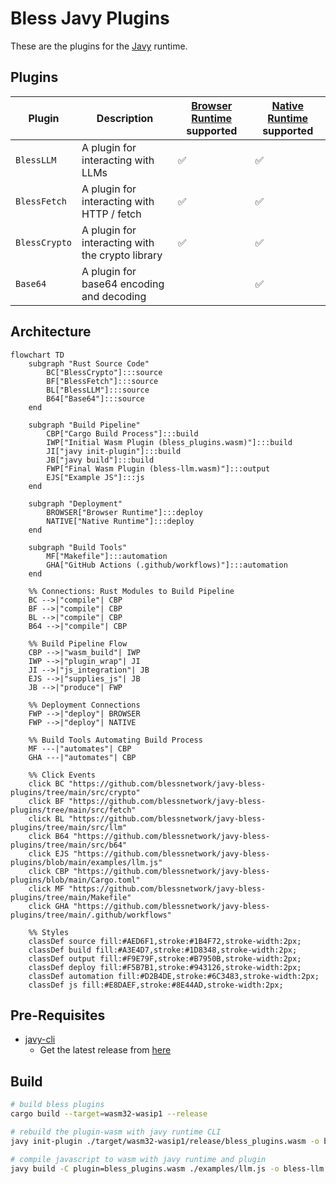 # Bless Javy Plugins

These are the plugins for the [Javy](https://github.com/blessnetwork/bls-javy) runtime.

## Plugins

| Plugin | Description | [Browser Runtime](https://github.com/blocklessnetwork/b7s-browser) supported | [Native Runtime](https://github.com/blessnetwork/bls-runtime) supported |
|--------|-------------|--------------------------|--------------------------|
| `BlessLLM` | A plugin for interacting with LLMs | ✅ | ✅ |
| `BlessFetch` | A plugin for interacting with HTTP / fetch | ✅ | ✅ |
| `BlessCrypto` | A plugin for interacting with the crypto library | ✅ | ✅ |
| `Base64` | A plugin for base64 encoding and decoding |  | ✅ |

## Architecture

```mermaid
flowchart TD
    subgraph "Rust Source Code"
        BC["BlessCrypto"]:::source
        BF["BlessFetch"]:::source
        BL["BlessLLM"]:::source
        B64["Base64"]:::source
    end

    subgraph "Build Pipeline"
        CBP["Cargo Build Process"]:::build
        IWP["Initial Wasm Plugin (bless_plugins.wasm)"]:::build
        JI["javy init-plugin"]:::build
        JB["javy build"]:::build
        FWP["Final Wasm Plugin (bless-llm.wasm)"]:::output
        EJS["Example JS"]:::js
    end

    subgraph "Deployment"
        BROWSER["Browser Runtime"]:::deploy
        NATIVE["Native Runtime"]:::deploy
    end

    subgraph "Build Tools"
        MF["Makefile"]:::automation
        GHA["GitHub Actions (.github/workflows)"]:::automation
    end

    %% Connections: Rust Modules to Build Pipeline
    BC -->|"compile"| CBP
    BF -->|"compile"| CBP
    BL -->|"compile"| CBP
    B64 -->|"compile"| CBP

    %% Build Pipeline Flow
    CBP -->|"wasm_build"| IWP
    IWP -->|"plugin_wrap"| JI
    JI -->|"js_integration"| JB
    EJS -->|"supplies_js"| JB
    JB -->|"produce"| FWP

    %% Deployment Connections
    FWP -->|"deploy"| BROWSER
    FWP -->|"deploy"| NATIVE

    %% Build Tools Automating Build Process
    MF ---|"automates"| CBP
    GHA ---|"automates"| CBP

    %% Click Events
    click BC "https://github.com/blessnetwork/javy-bless-plugins/tree/main/src/crypto"
    click BF "https://github.com/blessnetwork/javy-bless-plugins/tree/main/src/fetch"
    click BL "https://github.com/blessnetwork/javy-bless-plugins/tree/main/src/llm"
    click B64 "https://github.com/blessnetwork/javy-bless-plugins/tree/main/src/b64"
    click EJS "https://github.com/blessnetwork/javy-bless-plugins/blob/main/examples/llm.js"
    click CBP "https://github.com/blessnetwork/javy-bless-plugins/blob/main/Cargo.toml"
    click MF "https://github.com/blessnetwork/javy-bless-plugins/tree/main/Makefile"
    click GHA "https://github.com/blessnetwork/javy-bless-plugins/tree/main/.github/workflows"

    %% Styles
    classDef source fill:#AED6F1,stroke:#1B4F72,stroke-width:2px;
    classDef build fill:#A3E4D7,stroke:#1D8348,stroke-width:2px;
    classDef output fill:#F9E79F,stroke:#B7950B,stroke-width:2px;
    classDef deploy fill:#F5B7B1,stroke:#943126,stroke-width:2px;
    classDef automation fill:#D2B4DE,stroke:#6C3483,stroke-width:2px;
    classDef js fill:#E8DAEF,stroke:#8E44AD,stroke-width:2px;
```

## Pre-Requisites

- [javy-cli](https://github.com/javy-dev/javy-cli)
  - Get the latest release from [here](https://github.com/bytecodealliance/javy/releases)

## Build

```sh
# build bless plugins
cargo build --target=wasm32-wasip1 --release

# rebuild the plugin-wasm with javy runtime CLI
javy init-plugin ./target/wasm32-wasip1/release/bless_plugins.wasm -o bless_plugins.wasm

# compile javascript to wasm with javy runtime and plugin
javy build -C plugin=bless_plugins.wasm ./examples/llm.js -o bless-llm.wasm
```
